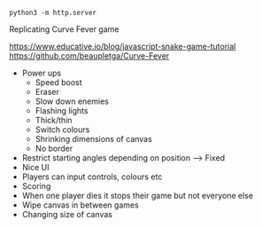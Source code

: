 `python3 -m http.server`

Replicating Curve Fever game

https://www.educative.io/blog/javascript-snake-game-tutorial
https://github.com/beaupletga/Curve-Fever

- Power ups
    - Speed boost
    - Eraser
    - Slow down enemies
    - Flashing lights
    - Thick/thin
    - Switch colours
    - Shrinking dimensions of canvas
    - No border
- Restrict starting angles depending on position --> Fixed
- Nice UI
- Players can input controls, colours etc
- Scoring
- When one player dies it stops their game but not everyone else
- Wipe canvas in between games
- Changing size of canvas